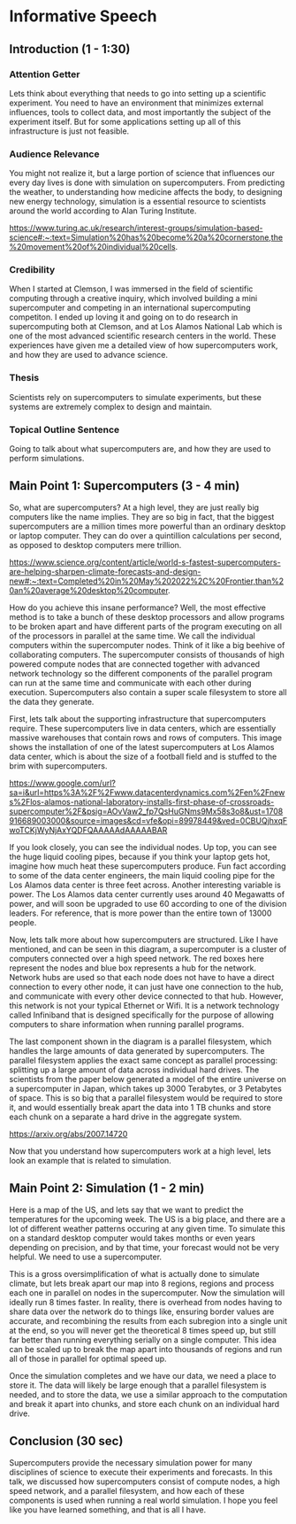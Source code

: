 # Informative Speech

## Introduction  (1 - 1:30)

### Attention Getter

Lets think about everything that needs to go into setting up a scientific experiment. You need to have an environment that minimizes external influences, tools to collect data, and most importantly the subject of the experiment itself. But for some applications setting up all of this infrastructure is just not feasible. 

### Audience Relevance

You might not realize it, but a large portion of science that influences our every day lives is done with simulation on supercomputers. From predicting the weather, to understanding how medicine affects the body, to designing new energy technology, simulation is a essential resource to scientists around the world according to Alan Turing Institute. 

https://www.turing.ac.uk/research/interest-groups/simulation-based-science#:~:text=Simulation%20has%20become%20a%20cornerstone,the%20movement%20of%20individual%20cells.

### Credibility

When I started at Clemson, I was immersed in the field of scientific computing through a creative inquiry, which involved building a mini supercomputer and competing in an international supercomputing competiton. I ended up loving it and going on to do research in supercomputing both at Clemson, and at Los Alamos National Lab which is one of the most advanced scientific research centers in the world. These experiences have given me a detailed view of how supercomputers work, and how they are used to advance science.

### Thesis

Scientists rely on supercomputers to simulate experiments, but these systems are extremely complex to design and maintain. 

### Topical Outline Sentence

Going to talk about what supercomputers are, and how they are used to perform simulations.

## Main Point 1: Supercomputers (3 - 4 min)

So, what are supercomputers? At a high level, they are just really big computers like the name implies. They are so big in fact, that the biggest supercomputers are a million times more powerful than an ordinary desktop or laptop computer. They can do over a quintillion calculations per second, as opposed to desktop computers mere trillion. 

https://www.science.org/content/article/world-s-fastest-supercomputers-are-helping-sharpen-climate-forecasts-and-design-new#:~:text=Completed%20in%20May%202022%2C%20Frontier,than%20an%20average%20desktop%20computer.

How do you achieve this insane performance? Well, the most effective method is to take a bunch of these desktop processors and allow programs to be broken apart and have different parts of the program executing on all of the processors in parallel at the same time. We call the individual computers within the supercomputer nodes. Think of it like a big beehive of collaborating computers. The supercomputer consists of thousands of high powered compute nodes that are connected together with advanced network technology so the different components of the parallel program can run at the same time and communicate with each other during execution. Supercomputers also contain a super scale filesystem to store all the data they generate.

First, lets talk about the supporting infrastructure that supercomputers require. These supercomputers live in data centers, which are essentially massive warehouses that contain rows and rows of computers. This image shows the installation of one of the latest supercomputers at Los Alamos data center, which is about the size of a football field and is stuffed to the brim with supercomputers. 

https://www.google.com/url?sa=i&url=https%3A%2F%2Fwww.datacenterdynamics.com%2Fen%2Fnews%2Flos-alamos-national-laboratory-installs-first-phase-of-crossroads-supercomputer%2F&psig=AOvVaw2_fp7QsHuGNms9Mx58s3o8&ust=1708916689003000&source=images&cd=vfe&opi=89978449&ved=0CBUQjhxqFwoTCKjWyNjAxYQDFQAAAAAdAAAAABAR

If you look closely, you can see the individual nodes. Up top, you can see the huge liquid cooling pipes, because if you think your laptop gets hot, imagine how much heat these supercomputers produce. Fun fact according to some of the data center engineers, the main liquid cooling pipe for the Los Alamos data center is three feet across. Another interesting variable is power. The Los Alamos data center currently uses around 40 Megawatts of power, and will soon be upgraded to use 60 according to one of the division leaders. For reference, that is more power than the entire town of 13000 people. 

Now, lets talk more about how supercomputers are structured. Like I have mentioned, and can be seen in this diagram, a supercomputer is a cluster of computers connected over a high speed network. The red boxes here represent the nodes and blue box represents a hub for the network. Network hubs are used so that each node does not have to have a direct connection to every other node, it can just have one connection to the hub, and communicate with every other device connected to that hub. However, this network is not your typical Ethernet or Wifi. It is a network technology called Infiniband that is designed specifically for the purpose of allowing computers to share information when running parallel programs. 

The last component shown in the diagram is a parallel filesystem, which handles the large amounts of data generated by supercomputers. The parallel filesystem applies the exact same concept as parallel processing: splitting up a large amount of data across individual hard drives. The scientists from the paper below generated a model of the entire universe on a supercomputer in Japan, which takes up 3000 Terabytes, or 3 Petabytes of space. This is so big that a parallel filesystem would be required to store it, and would essentially break apart the data into 1 TB chunks and store each chunk on a separate a hard drive in the aggregate system. 

https://arxiv.org/abs/2007.14720

Now that you understand how supercomputers work at a high level, lets look an example that is related to simulation. 

## Main Point 2: Simulation (1 - 2 min)

Here is a map of the US, and lets say that we want to predict the temperatures for the upcoming week. The US is a big place, and there are a lot of different weather patterns occuring at any given time. To simulate this on a standard desktop computer would takes months or even years depending on precision, and by that time, your forecast would not be very helpful. We need to use a supercomputer.

This is a gross oversimplification of what is actually done to simulate climate, but lets break apart our map into 8 regions, regions and process each one in parallel on nodes in the supercomputer. Now the simulation will ideally run 8 times faster. In reality, there is overhead from nodes having to share data over the network do to things like, ensuring border values are accurate, and recombining the results from each subregion into a single unit at the end, so you will never get the theoretical 8 times speed up, but still far better than running everything serially on a single computer. This idea can be scaled up to break the map apart into thousands of regions and run all of those in parallel for optimal speed up. 

Once the simulation completes and we have our data, we need a place to store it. The data will likely be large enough that a parallel filesystem is needed, and to store the data, we use a similar approach to the computation and break it apart into chunks, and store each chunk on an individual hard drive. 


## Conclusion (30 sec)

Supercomputers provide the necessary simulation power for many disciplines of science to execute their experiments and forecasts. In this talk, we discussed how supercomputers consist of compute nodes, a high speed network, and a parallel filesystem, and how each of these components is used when running a real world simulation. I hope you feel like you have learned something, and that is all I have. 



